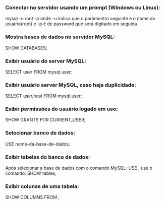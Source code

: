 ### Conectar no servidor usando um prompt (Windows ou Linux):
mysql -u root -p
onde -u indica que o parâmentro seguinte é o nome do usuário(root) e -p é de password que será digitado em seguida

### Mostra bases de dados no servidor MySQL:
SHOW DATABASES;

### Exibir usuário do server MySQL:
SELECT user FROM mysql.user;

### Exibir usuário server MySQL, caso haja duplicidade:
SELECT user,host FROM mysql.user;

### Exibir permissões do usuário logado em uso:
SHOW GRANTS FOR CURRENT_USER;

### Selecionar banco de dados:
USE nome-da-base-de-dados;

### Exibir tabelas do banco de dados:
Após selecionar a base de dados com o comando MySQL: USE <nome-da-base-de-dados>, use o comando:
SHOW tables;

### Exibir colunas de uma tabela:
SHOW COLUMNS FROM <nome-da-tabela>;